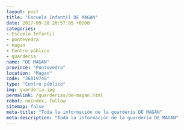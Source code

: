 ```yaml
---
layout: post
title: "Escuela Infantil DE MAGAN"
date: 2017-09-20 20:57:05 +0200
categories:
- Escuela Infantil
- pontevedra
- magan
- Centro público
- guarderia
name: "DE MAGAN"
province: "Pontevedra"
location: "Magan"
code: "36019748"
type: "Centro público"
img: guarderia.jpg
permalink: /guarderias/de-magan.html
robot: noindex, follow
sitemap: false
meta-title: "Toda la información de la guardería DE MAGAN"
meta-description: "Toda la información de la guardería DE MAGAN"
---
```

